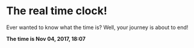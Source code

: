 # The real time clock!

Ever wanted to know what the time is? Well, your journey is about to end!

**The time is Nov 04, 2017, 18:07**